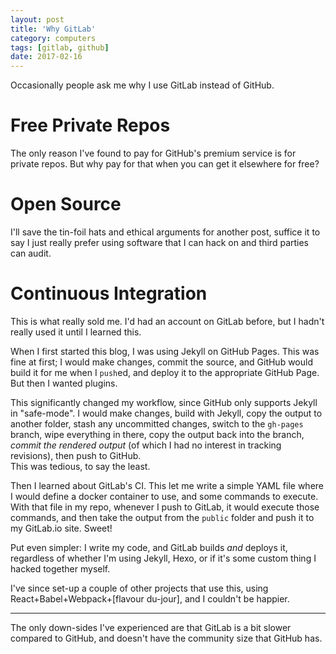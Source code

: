 ```yaml
---
layout: post
title: 'Why GitLab'
category: computers
tags: [gitlab, github]
date: 2017-02-16
---
```


Occasionally people ask me why I use GitLab instead of GitHub.

# Free Private Repos

The only reason I've found to pay for GitHub's premium service is for private repos. But why pay for that when you can get it elsewhere for free?

# Open Source

I'll save the tin-foil hats and ethical arguments for another post, suffice it to say I just really prefer using software that I can hack on and third parties can audit.

# Continuous Integration

This is what really sold me. I'd had an account on GitLab before, but I hadn't really used it until I learned this.

When I first started this blog, I was using Jekyll on GitHub Pages. This was fine at first; I would make changes, commit the source, and GitHub would build it for me when I `push`ed, and deploy it to the appropriate GitHub Page. But then I wanted plugins.

This significantly changed my workflow, since GitHub only supports Jekyll in "safe-mode". I would make changes, build with Jekyll, copy the output to another folder, stash any uncommitted changes, switch to the `gh-pages` branch, wipe everything in there, copy the output back into the branch, _commit the rendered output_ (of which I had no interest in tracking revisions), then push to GitHub.  
This was tedious, to say the least.

Then I learned about GitLab's CI. This let me write a simple YAML file where I would define a docker container to use, and some commands to execute. With that file in my repo, whenever I push to GitLab, it would execute those commands, and then take the output from the `public` folder and push it to my GitLab.io site. Sweet!

Put even simpler: I write my code, and GitLab builds _and_ deploys it, regardless of whether I'm using Jekyll, Hexo, or if it's some custom thing I hacked together myself.

I've since set-up a couple of other projects that use this, using React+Babel+Webpack+[flavour du-jour], and I couldn't be happier.

---

The only down-sides I've experienced are that GitLab is a bit slower compared to GitHub, and doesn't have the community size that GitHub has.
